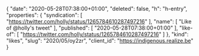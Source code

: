 {
  "date": "2020-05-28T07:38:00+01:00",
  "deleted": false,
  "h": "h-entry",
  "properties": {
    "syndication": [
      "https://twitter.com/holly/status/1265784610287497216"
    ],
    "name": [
      "Like of @holly's tweet"
    ],
    "published": [
      "2020-05-28T07:38:00+01:00"
    ],
    "like-of": [
      "https://twitter.com/holly/status/1265784610287497216"
    ]
  },
  "kind": "likes",
  "slug": "2020/05/oy2zr",
  "client_id": "https://indigenous.realize.be"
}
